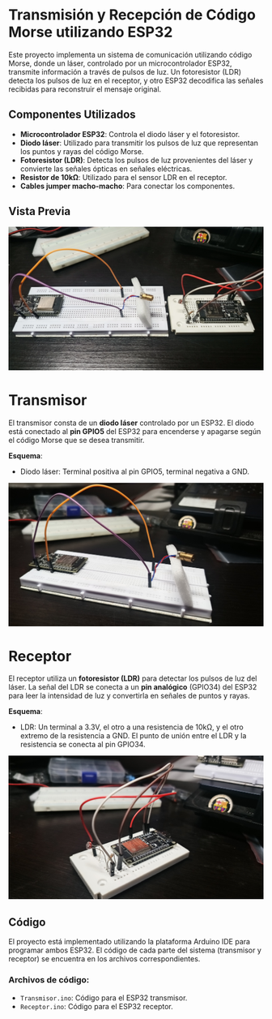 # Transmisión y Recepción de Código Morse utilizando ESP32

Este proyecto implementa un sistema de comunicación utilizando código Morse, donde un láser, controlado por un microcontrolador ESP32, transmite información a través de pulsos de luz. Un fotoresistor (LDR) detecta los pulsos de luz en el receptor, y otro ESP32 decodifica las señales recibidas para reconstruir el mensaje original.

## Componentes Utilizados

- **Microcontrolador ESP32**: Controla el diodo láser y el fotoresistor.
- **Diodo láser**: Utilizado para transmitir los pulsos de luz que representan los puntos y rayas del código Morse.
- **Fotoresistor (LDR)**: Detecta los pulsos de luz provenientes del láser y convierte las señales ópticas en señales eléctricas.
- **Resistor de 10kΩ**: Utilizado para el sensor LDR en el receptor.
- **Cables jumper macho-macho**: Para conectar los componentes.

## Vista Previa

![Vista previa del proyecto](./img/Tx&RxMorse.webp)

# Transmisor

El transmisor consta de un **diodo láser** controlado por un ESP32. El diodo está conectado al **pin GPIO5** del ESP32 para encenderse y apagarse según el código Morse que se desea transmitir.

**Esquema**:

- Diodo láser: Terminal positiva al pin GPIO5, terminal negativa a GND.

![](./img/TxMorse.jpg)

# Receptor

El receptor utiliza un **fotoresistor (LDR)** para detectar los pulsos de luz del láser. La señal del LDR se conecta a un **pin analógico** (GPIO34) del ESP32 para leer la intensidad de luz y convertirla en señales de puntos y rayas.

**Esquema**:

- LDR: Un terminal a 3.3V, el otro a una resistencia de 10kΩ, y el otro extremo de la resistencia a GND. El punto de unión entre el LDR y la resistencia se conecta al pin GPIO34.

![](./img/RxMorse.jpg)

## Código

El proyecto está implementado utilizando la plataforma Arduino IDE para programar ambos ESP32. El código de cada parte del sistema (transmisor y receptor) se encuentra en los archivos correspondientes.

### Archivos de código:

- `Transmisor.ino`: Código para el ESP32 transmisor.
- `Receptor.ino`: Código para el ESP32 receptor.
